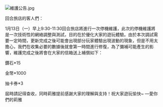 ![維護公告.jpg](https://myturn.feiyuglobal.com/public/upload/20200116_7f0dca98b80d1.jpg)

回合旅店的客人們：

1月13日（一）早上9:30-11:30回合旅店將進行一次停機維護，此次的停機維護將是一次技術性的網絡調整與測試，目的在於優化大家的遊玩體驗。由於本次調試需要一定時間，更新完成之後可能會出現部分玩家體驗出現波動的現象，但是不用太擔心，我們在收集必要的數據後就會第一時間進行修復，為了彌補可能產生的影響，維護完成之後將會在大家的信箱送上補償如下：

鑽石*15

金幣*1000

抽卡券*3



屆時請記得查收，同時莉雅提前感謝大家的理解與支持！祝大家遊玩愉快~
—愛你們的莉雅